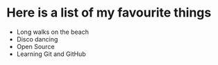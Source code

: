 # Here is a list of my favourite things
- Long walks on the beach
- Disco dancing
- Open Source 
- Learning Git and GitHub

